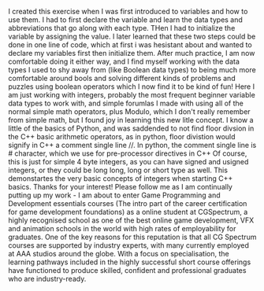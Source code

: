 I created this exercise when I was first introduced to variables and how to use them. I had to first declare the variable and learn the data types and abbreviations that go along with each type. THen I had to initialize the variable by assigning the value.
I later learned that these two steps could be done in one line of code, which at first i was hesistant about and wanted to declare my variables first then initialize them. After much practice, I am now comfortable doing it either way, and I find 
myself working with the data types I used to shy away from (like Boolean data types) to being much more comfortable around bools and solving different kinds of problems and puzzles using boolean operators which I now find it to be kind of fun!
Here I am just working with integers, probably the most frequent beginner variable data types to work with, and simple forumlas I made with using all of the normal simple math operators, plus Modulo, which I don't really remember from simple math, but I found joy in learning this new litle concept.
I know a little of the basics of Python, and was saddended to not find floor divsion in the C++ basic arithmetic operators, as in python, floor divistion would signify in C++ a comment single line //. In python, the comment single line is # character, which we use for pre-processor directives in C++
Of course, this is just for simple 4 byte integers, as you can have signed and usigned integers, or they could be long long, long or short type as well. This demonstartes the very basic concepts of integers when starting C++ basics.
Thanks for your interest! Please follow me as I am continually putting up my work - I am about to enter Game Programming and Development essentials courses (The intro part of the career certification for game development foundations) 
as a online student at CGSpectrum, a highly recognised school as one of the best online game development, VFX and animation schools in the world with high rates of employability for graduates. 
One of the key reasons for this reputation is that all CG Spectrum courses are supported by industry experts, with many currently employed at AAA studios around the globe. With a focus on specialisation, 
the learning pathways included in the highly successful short course offerings have functioned to produce skilled, confident and professional graduates who are industry-ready.
